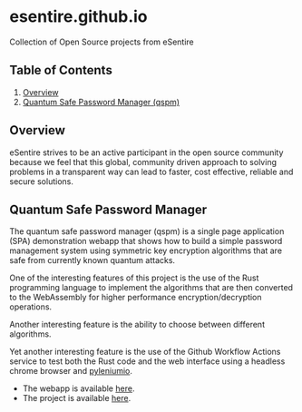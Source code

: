 # esentire.github.io
Collection of Open Source projects from eSentire

## Table of Contents

1. [Overview](#overview)
1. [Quantum Safe Password Manager (qspm)](#quantum-safe-password-manager)

## Overview
eSentire strives to be an active participant in the open source community because we feel that this global,
community driven approach to solving problems in a transparent way can lead to faster, cost effective, reliable
and secure solutions.

## Quantum Safe Password Manager
The quantum safe password manager (qspm) is a single page application (SPA) demonstration
webapp that shows how to build a simple password management system using symmetric key encryption
algorithms that are safe from currently known quantum attacks.

One of the interesting features of this project is the use of the Rust programming language
to implement the algorithms that are then converted to the WebAssembly for higher performance
encryption/decryption operations.

Another interesting feature is the ability to choose between different algorithms.

Yet another interesting feature is the use of the Github Workflow Actions service to
test both the Rust code and the web interface using a headless chrome browser and
[pyleniumio](https://github.com/ElSnoMan/pyleniumio).

* The webapp is available [here](https://esentire.github.io/qspm/).
* The project is available [here](https://github.com/eSentire/qspm).
